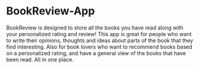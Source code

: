 # BookReview-App

BookReview is designed to store all the books you have read along with your personalized rating and review!
This app is great for people who want to write their opinions, thoughts and ideas about parts of the book that they find interesting. Also for book lovers who want to recommend books based on a personalized rating, and have a general view of the books that have been read. All in one place.
